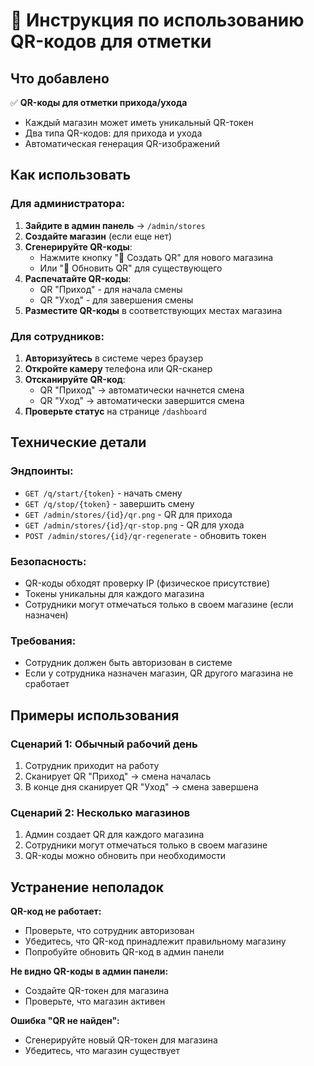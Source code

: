 # 📱 Инструкция по использованию QR-кодов для отметки

## Что добавлено

✅ **QR-коды для отметки прихода/ухода**
- Каждый магазин может иметь уникальный QR-токен
- Два типа QR-кодов: для прихода и ухода
- Автоматическая генерация QR-изображений

## Как использовать

### Для администратора:

1. **Зайдите в админ панель** → `/admin/stores`
2. **Создайте магазин** (если еще нет)
3. **Сгенерируйте QR-коды**:
   - Нажмите кнопку "📱 Создать QR" для нового магазина
   - Или "🔄 Обновить QR" для существующего
4. **Распечатайте QR-коды**:
   - QR "Приход" - для начала смены
   - QR "Уход" - для завершения смены
5. **Разместите QR-коды** в соответствующих местах магазина

### Для сотрудников:

1. **Авторизуйтесь** в системе через браузер
2. **Откройте камеру** телефона или QR-сканер
3. **Отсканируйте QR-код**:
   - QR "Приход" → автоматически начнется смена
   - QR "Уход" → автоматически завершится смена
4. **Проверьте статус** на странице `/dashboard`

## Технические детали

### Эндпоинты:
- `GET /q/start/{token}` - начать смену
- `GET /q/stop/{token}` - завершить смену
- `GET /admin/stores/{id}/qr.png` - QR для прихода
- `GET /admin/stores/{id}/qr-stop.png` - QR для ухода
- `POST /admin/stores/{id}/qr-regenerate` - обновить токен

### Безопасность:
- QR-коды обходят проверку IP (физическое присутствие)
- Токены уникальны для каждого магазина
- Сотрудники могут отмечаться только в своем магазине (если назначен)

### Требования:
- Сотрудник должен быть авторизован в системе
- Если у сотрудника назначен магазин, QR другого магазина не сработает

## Примеры использования

### Сценарий 1: Обычный рабочий день
1. Сотрудник приходит на работу
2. Сканирует QR "Приход" → смена началась
3. В конце дня сканирует QR "Уход" → смена завершена

### Сценарий 2: Несколько магазинов
1. Админ создает QR для каждого магазина
2. Сотрудники могут отмечаться только в своем магазине
3. QR-коды можно обновить при необходимости

## Устранение неполадок

**QR-код не работает:**
- Проверьте, что сотрудник авторизован
- Убедитесь, что QR-код принадлежит правильному магазину
- Попробуйте обновить QR-код в админ панели

**Не видно QR-коды в админ панели:**
- Создайте QR-токен для магазина
- Проверьте, что магазин активен

**Ошибка "QR не найден":**
- Сгенерируйте новый QR-токен для магазина
- Убедитесь, что магазин существует
